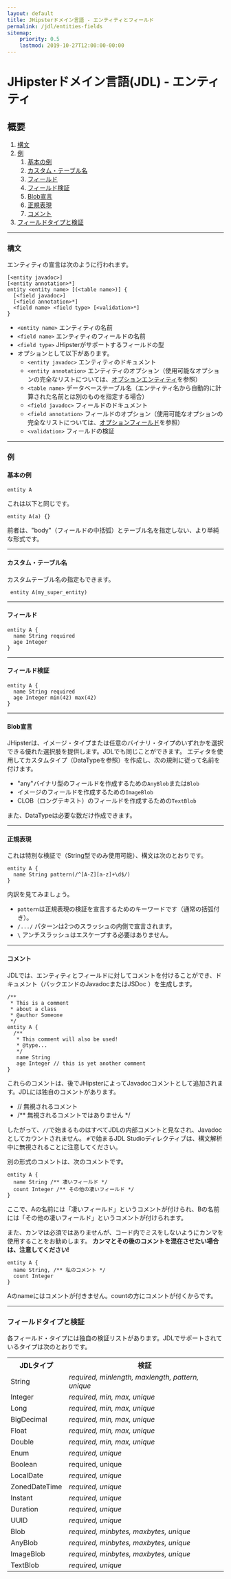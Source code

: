 ```yaml
---
layout: default
title: JHipsterドメイン言語 - エンティティとフィールド
permalink: /jdl/entities-fields
sitemap:
    priority: 0.5
    lastmod: 2019-10-27T12:00:00-00:00
---
```


# <i class="fa fa-star"></i> JHipsterドメイン言語(JDL) - エンティティ

## 概要

1. [構文](#構文)
1. [例](#例)
   1. [基本の例](#基本の例)
   1. [カスタム・テーブル名](#カスタムテーブル名)
   1. [フィールド](#フィールド)
   1. [フィールド検証](#フィールド検証)
   1. [Blob宣言](#blob宣言)
   1. [正規表現](#正規表現)
   1. [コメント](#コメント)
1. [フィールドタイプと検証](#フィールドタイプと検証)

---

### 構文

エンティティの宣言は次のように行われます。
```
[<entity javadoc>]
[<entity annotation>*]
entity <entity name> [(<table name>)] {
  [<field javadoc>]
  [<field annotation>*]
  <field name> <field type> [<validation>*]
}
```

  - `<entity name>` エンティティの名前
  - `<field name>` エンティティのフィールドの名前
  - `<field type>` JHipsterがサポートするフィールドの型
  - オプションとして以下があります。
    - `<entity javadoc>` エンティティのドキュメント
    - `<entity annotation>` エンティティのオプション（使用可能なオプションの完全なリストについては、[オプションエンティティ][]を参照）
    - `<table name>` データベーステーブル名（エンティティ名から自動的に計算された名前とは別のものを指定する場合）
    - `<field javadoc>` フィールドのドキュメント
    - `<field annotation>` フィールドのオプション（使用可能なオプションの完全なリストについては、[オプションフィールド][]を参照）
    - `<validation>` フィールドの検証


---

### 例

#### 基本の例

```jdl
entity A
```

これは以下と同じです。

```jdl
entity A(a) {}
```

前者は、"body"（フィールドの中括弧）とテーブル名を指定しない、より単純な形式です。

---

#### カスタム・テーブル名

カスタムテーブル名の指定もできます。

```jdl
 entity A(my_super_entity)
```

---

#### フィールド

```jdl
entity A {
  name String required
  age Integer
}
```

---

#### フィールド検証

```jdl
entity A {
  name String required
  age Integer min(42) max(42)
}
```

---

#### Blob宣言

JHipsterは、イメージ・タイプまたは任意のバイナリ・タイプのいずれかを選択できる優れた選択肢を提供します。JDLでも同じことができます。
エディタを使用してカスタムタイプ（DataTypeを参照）を作成し、次の規則に従って名前を付けます。
  - "any"バイナリ型のフィールドを作成するための`AnyBlob`または`Blob`
  - イメージのフィールドを作成するための`ImageBlob`
  - CLOB（ロングテキスト）のフィールドを作成するための`TextBlob`

また、DataTypeは必要な数だけ作成できます。

---

#### 正規表現

これは特別な検証で（String型でのみ使用可能）、構文は次のとおりです。

```jdl
entity A {
  name String pattern(/^[A-Z][a-z]+\d$/)
}
```

内訳を見てみましょう。
  - `pattern`は正規表現の検証を宣言するためのキーワードです（通常の括弧付き）。
  - `/.../` パターンは2つのスラッシュの内側で宣言されます。
  - `\` アンチスラッシュはエスケープする必要はありません。

---

#### コメント

JDLでは、エンティティとフィールドに対してコメントを付けることができ、ドキュメント（バックエンドのJavadocまたはJSDoc
）を生成します。

```jdl
/**
 * This is a comment
 * about a class
 * @author Someone
 */
entity A {
  /**
   * This comment will also be used!
   * @type...
   */
   name String
   age Integer // this is yet another comment
}
```

これらのコメントは、後でJHipsterによってJavadocコメントとして追加されます。JDLには独自のコメントがあります。
  - // 無視されるコメント
  - /** 無視されるコメントではありません */

したがって、`//`で始まるものはすべてJDLの内部コメントと見なされ、Javadocとしてカウントされません。
`#`で始まるJDL Studioディレクティブは、構文解析中に無視されることに注意してください。

別の形式のコメントは、次のコメントです。
```
entity A {
  name String /** 凄いフィールド */
  count Integer /** その他の凄いフィールド */
}
```

ここで、Aの名前には「凄いフィールド」というコメントが付けられ、Bの名前には「その他の凄いフィールド」というコメントが付けられます。

また、カンマは必須ではありませんが、コード内でミスをしないようにカンマを使用することをお勧めします。
**カンマとその後のコメントを混在させたい場合は、注意してください!**
```
entity A {
  name String, /** 私のコメント */
  count Integer
}
```
Aのnameにはコメントが付きません。countの方にコメントが付くからです。

---

### フィールドタイプと検証

各フィールド・タイプには独自の検証リストがあります。JDLでサポートされているタイプは次のとおりです。

<table class="table table-striped table-responsive">
  <tr>
    <th>JDLタイプ</th>
    <th>検証</th>
  </tr>
  <tr>
    <td>String</td>
    <td><dfn>required, minlength, maxlength, pattern, unique</dfn></td>
  </tr>
  <tr>
    <td>Integer</td>
    <td><dfn>required, min, max, unique</dfn></td>
  </tr>
  <tr>
    <td>Long</td>
    <td><dfn>required, min, max, unique</dfn></td>
  </tr>
  <tr>
    <td>BigDecimal</td>
    <td><dfn>required, min, max, unique</dfn></td>
  </tr>
  <tr>
    <td>Float</td>
    <td><dfn>required, min, max, unique</dfn></td>
  </tr>
  <tr>
    <td>Double</td>
    <td><dfn>required, min, max, unique</dfn></td>
  </tr>
  <tr>
    <td>Enum</td>
    <td><dfn>required, unique</dfn></td>
  </tr>
  <tr>
    <td>Boolean</td>
    <td>required, unique</td>
  </tr>
  <tr>
    <td>LocalDate</td>
    <td><dfn>required, unique</dfn></td>
  </tr>
  <tr>
    <td>ZonedDateTime</td>
    <td><dfn>required, unique</dfn></td>
  </tr>
  <tr>
    <td>Instant</td>
    <td><dfn>required, unique</dfn></td>
  </tr>
  <tr>
    <td>Duration</td>
    <td><dfn>required, unique</dfn></td>
  </tr>
  <tr>
    <td>UUID</td>
    <td><dfn>required, unique</dfn></td>
  </tr>
  <tr>
    <td>Blob</td>
    <td><dfn>required, minbytes, maxbytes, unique</dfn></td>
  </tr>
  <tr>
    <td>AnyBlob</td>
    <td><dfn>required, minbytes, maxbytes, unique</dfn></td>
  </tr>
  <tr>
    <td>ImageBlob</td>
    <td><dfn>required, minbytes, maxbytes, unique</dfn></td>
  </tr>
  <tr>
    <td>TextBlob</td>
    <td><dfn>required, unique</dfn></td>
  </tr>
</table>

[オプションエンティティ]: options#エンティティオプション "Options"
[オプションフィールド]: options#フィールドオプション "Options"
